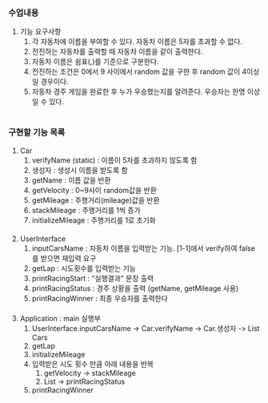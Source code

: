 ### 수업내용
1. 기능 요구사항
   1. 각 자동차에 이름을 부여할 수 있다. 자동차 이름은 5자를 초과할 수 없다.
   2. 전진하는 자동차를 출력할 때 자동차 이름을 같이 출력한다.
   3. 자동차 이름은 쉼표(,)를 기준으로 구분한다.
   4. 전진하는 조건은 0에서 9 사이에서 random 값을 구한 후 random 값이 4이상일 경우이다.
   5. 자동차 경주 게임을 완료한 후 누가 우승했는지를 알려준다. 우승자는 한명 이상일 수 있다.
#
### 구현할 기능 목록
1. Car
   1. verifyName (static) : 이름이 5자를 초과하지 않도록 함
   2. 생성자 : 생성시 이름을 받도록 함
   3. getName : 이름 값을 반환
   4. getVelocity : 0~9사이 random값을 반환
   5. getMileage : 주행거리(mileage)값을 반환
   6. stackMileage : 주행거리를 1씩 증가
   7. initializeMileage : 주행거리를 1로 초기화
####
2. UserInterface
    1. inputCarsName : 자동차 이름을 입력받는 기능. [1-1]에서 verify하여 false를 받으면 재입력 요구
    2. getLap : 시도횟수를 입력받는 기능
    3. printRacingStart : "실행결과" 문장 출력
    4. printRacingStatus : 경주 상황을 출력 (getName, getMileage 사용)
    5. printRacingWinner : 최종 우승자를 출력한다
####
3. Application : main 실행부
    1. UserInterface.inputCarsName -> Car.verifyName -> Car.생성자 -> List<Car> Cars
    2. getLap
    3. initializeMileage
    4. 입력받은 시도 횟수 만큼 아래 내용을 반복
       1. getVelocity -> stackMileage
       2. List<Car> -> printRacingStatus
    5. printRacingWinner